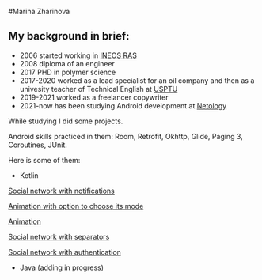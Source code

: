 #Marina Zharinova
## My background in brief:

* 2006 started working in [INEOS RAS](https://ineos.ac.ru/contacts)
* 2008 diploma of an engineer
* 2017 PHD in polymer science
* 2017-2020 worked as a lead specialist for an oil company and then as a univesity teacher of Technical English at [USPTU](https://rusoil.net/ru?ysclid=leihgz8m2u673683214)
* 2019-2021 worked as a freelancer copywriter
* 2021-now has been studying Android development at [Netology](https://netology.ru/programs/android-app)

While studying I did some projects.

Android skills practiced in them: Room, Retrofit, Okhttp, Glide, Paging 3, Coroutines, JUnit.

Here is some of them:
* Kotlin

[Social network with notifications](https://github.com/Marijarin/AND-33-homeworks/tree/post-nots)

[Animation with option to choose its mode](https://github.com/Marijarin/animator/tree/fillingType)

[Animation](https://github.com/Marijarin/animation)

[Social network with separators](https://github.com/Marijarin/andin-homeworks/tree/separators)

[Social network with authentication](https://github.com/Marijarin/andin-homeworks/tree/auth2)


* Java
(adding in progress)
